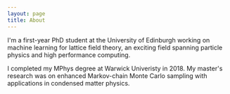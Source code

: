 ```yaml
---
layout: page
title: About
---
```


I'm a first-year PhD student at the University of Edinburgh working on machine learning for lattice field theory, an exciting field spanning particle physics and high performance computing.

I completed my MPhys degree at Warwick Univeristy in 2018.
My master's research was on enhanced Markov-chain Monte Carlo sampling with applications in condensed matter physics.
